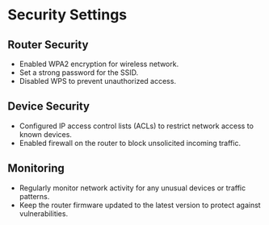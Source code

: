 # Security Settings

## Router Security
- Enabled WPA2 encryption for wireless network.
- Set a strong password for the SSID.
- Disabled WPS to prevent unauthorized access.

## Device Security
- Configured IP access control lists (ACLs) to restrict network access to known devices.
- Enabled firewall on the router to block unsolicited incoming traffic.

## Monitoring
- Regularly monitor network activity for any unusual devices or traffic patterns.
- Keep the router firmware updated to the latest version to protect against vulnerabilities.